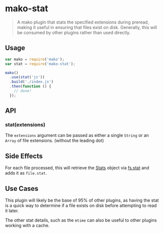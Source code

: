 # mako-stat

> A mako plugin that stats the specified extensions during preread, making it useful in ensuring that files exist on disk.
> Generally, this will be consumed by other plugins rather than used directly.

## Usage

```js
var mako = require('mako');
var stat = require('mako-stat');

mako()
  .use(stat('js'))
  .build('./index.js')
  .then(function () {
    // done!
  });
```

## API

### stat(extensions)

The `extensions` argument can be passed as either a single `String` or an `Array` of file extensions. (without the leading dot)

## Side Effects

For each file processed, this will retrieve the [Stats](https://nodejs.org/api/fs.html#fs_class_fs_stats) object via [fs.stat](https://nodejs.org/api/fs.html#fs_fs_stat_path_callback) and adds it as `file.stat`.

## Use Cases

This plugin will likely be the base of 95% of other plugins, as having the stat is a quick way to determine if a file exists on disk before attempting to read it later.

The other stat details, such as the `mtime` can also be useful to other plugins working with a cache.
